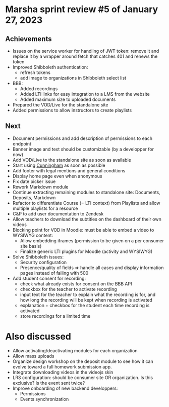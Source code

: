 # Marsha sprint review #5 of January 27, 2023

## Achievements

- Issues on the service worker for handling of JWT token: remove it and replace it by a wrapper
  around fetch that catches 401 and renews the token
- Improved Shibboleth authentication:
    * refresh tokens
    * add image to organizations in Shibboleth select list
- BBB:
    - Added recordings
    - Added LTI links for easy integration to a LMS from the website
    - Added maximum size to uploaded documents
- Prepared the VOD/Live for the standalone site
- Added permissions to allow instructors to create playlists

## Next

- Document permissions and add description of permissions to each endpoint
- Banner image and text should be customizable (by a developper for now)
- Add VOD/Live to the standalone site as soon as available
- Start using [Cunningham](https://github.com/openfun/cunningham) as soon as possible
- Add footer with legal mentions and general conditions
- Display home page even when anonymous
- Fix date picker issue
- Rework Markdown module
- Continue extracting remaining modules to standalone site: Documents, Deposits, Markdown
- Refactor to differentiate Course (= LTI context) from Playlists and allow multiple playlists
   for a resource
- C&P to add user documentation to Zendesk
- Allow teachers to download the subtitles on the dashboard of their own videos
- Blocking point for VOD in Moodle: must be able to embed a video to WYSIWYG content:
    * Allow embedding iframes (permission to be given on a per consumer site basis)
    * Finalize generic LTI plugins for Moodle (activity and WYSIWYG)
- Solve Shibboleth issues:
    * Security configuration
    * Presence/quality of fields => handle all cases and display information pages instead of failing with 500
- Add student consent for recording:
  * check what already exists for consent on the BBB API
  * checkbox for the teacher to activate recording
  * input text for the teacher to explain what the recording is for, and how long the recording
    will be kept when recording is activated
  * explanation + checkbox for the student each time recording is activated
  * store recordings for a limited time

# Also discussed

- Allow activating/deactivating modules for each organization
- Allow mass uploads
- Organize design workshop on the deposit module to see how it can evolve toward a full homework
  submission app.
- Integrate downloading videos in the videojs skin
- LRS configuration: should be consumer site OR organization. Is this exclusive? Is the event
  sent twice?
- Improve onboarding of new backend developpers:
  * Permissions
  * Events synchronization
